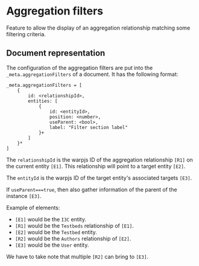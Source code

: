 # Aggregation filters

Feature to allow the display of an aggregation relationship matching some
filtering criteria.


## Document representation

The configuration of the aggregation filters are put into the
`_meta.aggregationFilters` of a document. It has the following format:

    _meta.aggregationFilters = [
        {
            id: <relationshipId>,
            entities: [
                {
                    id: <entityId>,
                    position: <number>,
                    useParent: <bool>,
                    label: "Filter section label"
                }+
            ]
        }*
    ]

The `relationshipId` is the warpjs ID of the aggregation relationship `[R1]` on
the current entity `[E1]`. This relationship will point to a target entity
`[E2]`.

The `entityId` is the warpjs ID of the target entity's associated targets
`[E3]`.

If `useParent===true`, then also gather information of the parent of the
instance `[E3]`.


Example of elements:

  - `[E1]` would be the `I3C` entity.
  - `[R1]` would be the `Testbeds` relationship of `[E1]`.
  - `[E2]` would be the `Testbed` entity.
  - `[R2]` would be the `Authors` relationship of `[E2]`.
  - `[E3]` would be the `User` entity.

We have to take note that multiple `[R2]` can bring to `[E3]`.
